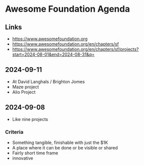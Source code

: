 # Awesome Foundation Agenda

## Links

* https://www.awesomefoundation.org
* https://www.awesomefoundation.org/en/chapters/sf
* https://www.awesomefoundation.org/en/chapters/sf/projects?start=2024-08-01&end=2024-08-31&q=


## 2024-09-11

* At David Langhals / Brighton Jomes
* Maze project
* Alio Project


## 2024-09-08

* Like nine projects

### Criteria

* Something tangible, finishable with just the $1K
* A place where it can be done or be visible or shared
* Fairly short time frame
* innovative